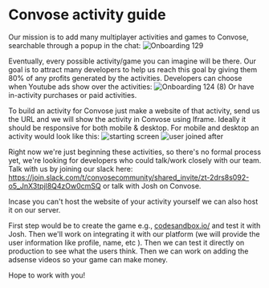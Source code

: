 # Convose activity guide

Our mission is to add many multiplayer activities and games to Convose, searchable through a popup in the chat:
![Onboarding 129](https://github.com/convose1/convose-activities/assets/20860711/2f393fee-d3db-4a24-ba33-b214fdc1f929)

Eventually, every possible activity/game you can imagine will be there. Our goal is to attract many developers to help us reach this goal by giving them 80% of any profits generated by the activities. Developers can choose when Youtube ads show over the activities:
![Onboarding 124 (8)](https://github.com/convose1/convose-activities/assets/20860711/5c056e32-2ca9-4d2f-a6f6-190d078ae17c)
Or have in-activity purchases or paid activities.

To build an activity for Convose just make a website of that activity, send us the URL and we will show the activity in Convose using Iframe. Ideally it should be responsive 
for both mobile & desktop. For mobile and desktop an activity would look like this:
 ![starting screen](https://github.com/convose1/convose-activities/assets/20860711/5356eb4d-4ad3-4e68-9e58-a7646e6054c8)
![user joined after](https://github.com/convose1/convose-activities/assets/20860711/36c4f99f-5479-41e2-accb-37db7dc3bd6b)


Right now we're just beginning these activities, so there's no formal process yet, we're looking for developers who could talk/work closely with our team. Talk with us by joining our slack here: https://join.slack.com/t/convosecommunity/shared_invite/zt-2drs8s092-o5_JnX3tpjl8Q4zOw0cmSQ or talk with Josh on Convose.

Incase you can't host the website of your activity yourself we can also host it on our server.

First step would be to create the game e.g., [codesandbox.io/](url) and test it with Josh. Then we'll work on integrating it with our platform (we will provide the user information like profile, name, etc ). Then we can test it directly on production to see what the users think. Then we can work on adding the adsense videos so your game can make money.

Hope to work with you!
